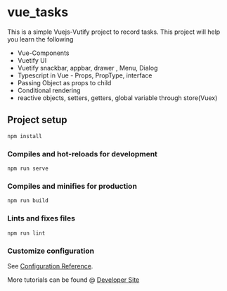 # vue_tasks

This is a simple Vuejs-Vutify project to record tasks. This project will help you learn the following

* Vue-Components
* Vuetify UI 
* Vuetify snackbar, appbar, drawer , Menu, Dialog
* Typescript in Vue - Props, PropType, interface
* Passing Object as props to child
* Conditional rendering
* reactive objects, setters, getters, global variable through store(Vuex)


## Project setup
```
npm install
```

### Compiles and hot-reloads for development
```
npm run serve
```

### Compiles and minifies for production
```
npm run build
```

### Lints and fixes files
```
npm run lint
```

### Customize configuration
See [Configuration Reference](https://cli.vuejs.org/config/).

More tutorials can be found @ [Developer Site](https:\\www.developermblog.wordpress.com)
